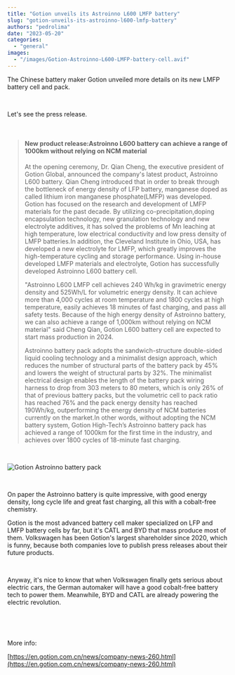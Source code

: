 ```yaml
---
title: "Gotion unveils its Astroinno L600 LMFP battery"
slug: "gotion-unveils-its-astroinno-l600-lmfp-battery"
authors: "pedrolima"
date: "2023-05-20"
categories: 
  - "general"
images: 
  - "/images/Gotion-Astroinno-L600-LMFP-battery-cell.avif"
---
```


The Chinese battery maker Gotion unveiled more details on its new LMFP battery cell and pack.

 

Let's see the press release.

 

> #### New product release:Astroinno L600 battery can achieve a range of 1000km without relying on NCM material
> 
> At the opening ceremony, Dr. Qian Cheng, the executive president of Gotion Global, announced the company's latest product, Astroinno L600 battery. Qian Cheng introduced that in order to break through the bottleneck of energy density of LFP battery, manganese doped as called lithium iron manganese phosphate(LMFP) was developed. Gotion has focused on the research and development of LMFP materials for the past decade. By utilizing co-precipitation,doping encapsulation technology, new granulation technology and new electrolyte additives, it has solved the problems of Mn leaching at high temperature, low electrical conductivity and low press density of LMFP batteries.In addition, the Cleveland Institute in Ohio, USA, has developed a new electrolyte for LMFP, which greatly improves the high-temperature cycling and storage performance. Using in-house developed LMFP materials and electrolyte, Gotion has successfully developed Astroinno L600 battery cell.
> 
> "Astroinno L600 LMFP cell achieves 240 Wh/kg in gravimetric energy density and 525Wh/L for volumetric energy density. It can achieve more than 4,000 cycles at room temperature and 1800 cycles at high temperature, easily achieves 18 minutes of fast charging, and pass all safety tests. Because of the high energy density of Astroinno battery, we can also achieve a range of 1,000km without relying on NCM material" said Cheng Qian, Gotion L600 battery cell are expected to start mass production in 2024.
> 
> Astroinno battery pack adopts the sandwich-structure double-sided liquid cooling technology and a minimalist design approach, which reduces the number of structural parts of the battery pack by 45% and lowers the weight of structural parts by 32%. The minimalist electrical design enables the length of the battery pack wiring harness to drop from 303 meters to 80 meters, which is only 26% of that of previous battery packs, but the volumetric cell to pack ratio has reached 76% and the pack energy density has reached 190Wh/kg, outperforming the energy density of NCM batteries currently on the market.In other words, without adopting the NCM battery system, Gotion High-Tech’s Astroinno battery pack has achieved a range of 1000km for the first time in the industry, and achieves over 1800 cycles of 18-minute fast charging.

 

![Gotion Astroinno battery pack](images/Gotion-Astroinno-battery-pack.avif)

 

On paper the Astroinno battery is quite impressive, with good energy density, long cycle life and great fast charging, all this with a cobalt-free chemistry.

Gotion is the most advanced battery cell maker specialized on LFP and LMFP battery cells by far, but it's CATL and BYD that mass produce most of them. Volkswagen has been Gotion's largest shareholder since 2020, which is funny, because both companies love to publish press releases about their future products.

 

Anyway, it's nice to know that when Volkswagen finally gets serious about electric cars, the German automaker will have a good cobalt-free battery tech to power them. Meanwhile, BYD and CATL are already powering the electric revolution.

 

 

More info:

[https://en.gotion.com.cn/news/company-news-260.html](https://en.gotion.com.cn/news/company-news-260.html)
